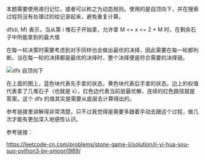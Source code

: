 本题需要使用递归记忆，或者可以称之为动态规则。使用的是自顶向下，并在搜索过程将没有处理过的给记录起来，避免重复计算。

dfs(i, M) 表示，当从第 i 堆石子开始拿，允许拿 M <= x <= 2 * M 时，在剩余石子中所能拿到的最大值

在每一轮决策时需要考虑到对手同样也会做出最优的决择，因此需要在每一轮都判断。当在每一轮的决择都是最优的决择时，整个决择便是符合需要的决择链。

![dfs 自顶向下](https://pic.leetcode-cn.com/60082c4d1e54920a0e2ff73783e60884c18007b166a568438298b11cccd3802a.png)

在上面的图上，蓝色块代表先手拿的状态，黄色块代表后手拿的状态。边上的权值代表拿了几堆石子（也就是 x），红色边代表当前层最优解，连续的红色路径就是答案。这个 dfs 的值其实是需要从底层去计算得出的。

参考链接里讲解得非常清楚，只不过我觉得是需要多跟着手动去跟这个过程，做几次才能有更加深入地感性认识。

参考链接：

https://leetcode-cn.com/problems/stone-game-ii/solution/ji-yi-hua-sou-suo-python3-by-smoon1989/